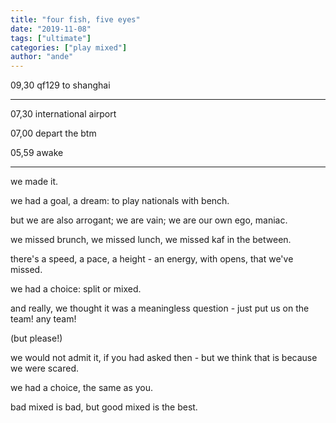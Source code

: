 ```yaml
---
title: "four fish, five eyes"
date: "2019-11-08"
tags: ["ultimate"]
categories: ["play mixed"]
author: "ande"
---
```


09,30 qf129 to shanghai

---

07,30 international airport

07,00 depart the btm

05,59 awake

---

we made it.

we had a goal, a dream: to play nationals with bench.

but we are also arrogant; we are vain; we are our own ego, maniac.

we missed brunch, we missed lunch, we missed kaf in the between.

there's a speed, a pace, a height - an energy, with opens, that we've missed.

we had a choice: split or mixed.

and really, we thought it was a meaningless question - just put us on the team! any team! 

(but please!)

we would not admit it, if you had asked then - but we think that is because we were scared.

we had a choice, the same as you.

bad mixed is bad, but good mixed is the best.
